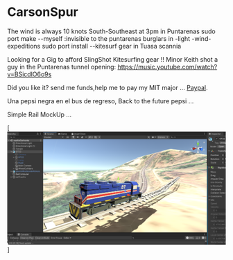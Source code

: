 # CarsonSpur

The wind is always 10 knots South-Southeast at 3pm in Puntarenas
sudo port make --myself :invisible to the puntarenas burglars in -light -wind-expeditions
sudo port install --kitesurf gear in Tuasa scannia

Looking for a Gig to afford SlingShot Kitesurfing gear !!
Minor Keith shot a guy in the Puntarenas tunnel opening:
https://music.youtube.com/watch?v=BSicdlO6o9s

Did you like it? send me funds,help me to pay my MIT major ... [Paypal](https://www.paypal.me/gospelOfLuke/25).

Una pepsi negra en el bus de regreso, Back to the future pepsi ...


Simple Rail MockUp ...

[![que no se resistieran, por que sino los mataban ... ](https://raw.githubusercontent.com/rgarro/CarsonSpur/main/carson.png)]
